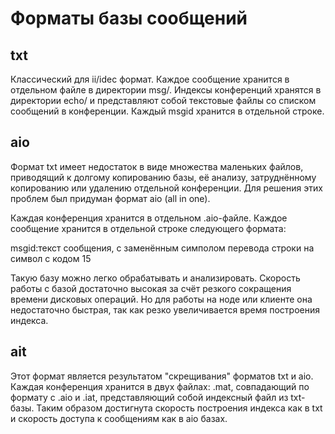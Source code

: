 Форматы базы сообщений
======================

txt
---

Классический для ii/idec формат. Каждое сообщение хранится в отдельном файле в директории msg/. Индексы конференций хранятся в директории echo/ и представляют собой текстовые файлы со списком сообщений в конференции. Каждый msgid хранится в отдельной строке.

aio
---

Формат txt имеет недостаток в виде множества маленьких файлов, приводящий к долгому копированию базы, её анализу, затруднённому копированию или удалению отдельной конференции. Для решения этих проблем был придуман формат aio (all in one).

Каждая конференция хранится в отдельном .aio-файле. Каждое сообщение хранится в отдельной строке следующего формата:

msgid:текст сообщения, с заменённым симполом перевода строки на символ с кодом 15

Такую базу можно легко обрабатывать и анализировать. Скорость работы с базой достаточно высокая за счёт резкого сокращения времени дисковых операций. Но для работы на ноде или клиенте она недостаточно быстрая, так как резко увеличивается время построения индекса.

ait
---

Этот формат является результатом "скрещивания" форматов txt и aio. Каждая конференция хранится в двух файлах: .mat, совпадающий по формату с .aio и .iat, представляющий собой индексный файл из txt-базы. Таким образом достигнута скорость построения индекса как в txt и скорость доступа к сообщениям как в aio базах.
